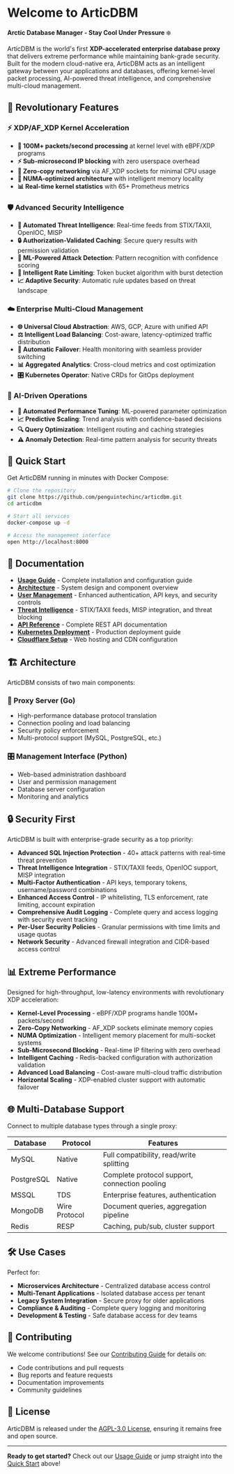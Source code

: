 # Welcome to ArticDBM

**Arctic Database Manager - Stay Cool Under Pressure** ❄️

ArticDBM is the world's first **XDP-accelerated enterprise database proxy** that delivers extreme performance while maintaining bank-grade security. Built for the modern cloud-native era, ArticDBM acts as an intelligent gateway between your applications and databases, offering kernel-level packet processing, AI-powered threat intelligence, and comprehensive multi-cloud management.

## 🎯 Revolutionary Features

### ⚡ XDP/AF_XDP Kernel Acceleration
- **🎯 100M+ packets/second processing** at kernel level with eBPF/XDP programs
- **⚡ Sub-microsecond IP blocking** with zero userspace overhead
- **🔄 Zero-copy networking** via AF_XDP sockets for minimal CPU usage
- **🧠 NUMA-optimized architecture** with intelligent memory locality
- **📊 Real-time kernel statistics** with 65+ Prometheus metrics

### 🛡️ Advanced Security Intelligence
- **🤖 Automated Threat Intelligence**: Real-time feeds from STIX/TAXII, OpenIOC, MISP
- **🔒 Authorization-Validated Caching**: Secure query results with permission validation
- **🎯 ML-Powered Attack Detection**: Pattern recognition with confidence scoring
- **🚫 Intelligent Rate Limiting**: Token bucket algorithm with burst detection
- **📈 Adaptive Security**: Automatic rule updates based on threat landscape

### ☁️ Enterprise Multi-Cloud Management
- **🌐 Universal Cloud Abstraction**: AWS, GCP, Azure with unified API
- **⚖️ Intelligent Load Balancing**: Cost-aware, latency-optimized traffic distribution
- **🔄 Automatic Failover**: Health monitoring with seamless provider switching
- **📊 Aggregated Analytics**: Cross-cloud metrics and cost optimization
- **🎛️ Kubernetes Operator**: Native CRDs for GitOps deployment

### 🤖 AI-Driven Operations
- **🧠 Automated Performance Tuning**: ML-powered parameter optimization
- **📈 Predictive Scaling**: Trend analysis with confidence-based decisions
- **🔍 Query Optimization**: Intelligent routing and caching strategies
- **⚠️ Anomaly Detection**: Real-time pattern analysis for security threats

## 🚀 Quick Start

Get ArticDBM running in minutes with Docker Compose:

```bash
# Clone the repository
git clone https://github.com/penguintechinc/articdbm.git
cd articdbm

# Start all services
docker-compose up -d

# Access the management interface
open http://localhost:8000
```

## 📖 Documentation

- **[Usage Guide](USAGE.md)** - Complete installation and configuration guide
- **[Architecture](ARCHITECTURE.md)** - System design and component overview
- **[User Management](USER-MANAGEMENT.md)** - Enhanced authentication, API keys, and security controls
- **[Threat Intelligence](THREAT-INTELLIGENCE.md)** - STIX/TAXII feeds, MISP integration, and threat blocking
- **[API Reference](API_REFERENCE.md)** - Complete REST API documentation
- **[Kubernetes Deployment](KUBERNETES.md)** - Production deployment guide
- **[Cloudflare Setup](CLOUDFLARE-SETUP.md)** - Web hosting and CDN configuration

## 🏗️ Architecture

ArticDBM consists of two main components:

### 🔌 Proxy Server (Go)
- High-performance database protocol translation
- Connection pooling and load balancing
- Security policy enforcement
- Multi-protocol support (MySQL, PostgreSQL, etc.)

### 🎛️ Management Interface (Python)
- Web-based administration dashboard
- User and permission management
- Database server configuration
- Monitoring and analytics

## 🔒 Security First

ArticDBM is built with enterprise-grade security as a top priority:

- **Advanced SQL Injection Protection** - 40+ attack patterns with real-time threat prevention
- **Threat Intelligence Integration** - STIX/TAXII feeds, OpenIOC support, MISP integration
- **Multi-Factor Authentication** - API keys, temporary tokens, username/password combinations
- **Enhanced Access Control** - IP whitelisting, TLS enforcement, rate limiting, account expiration
- **Comprehensive Audit Logging** - Complete query and access logging with security event tracking
- **Per-User Security Policies** - Granular permissions with time limits and usage quotas
- **Network Security** - Advanced firewall integration and CIDR-based access control

## 📊 Extreme Performance

Designed for high-throughput, low-latency environments with revolutionary XDP acceleration:

- **Kernel-Level Processing** - eBPF/XDP programs handle 100M+ packets/second
- **Zero-Copy Networking** - AF_XDP sockets eliminate memory copies
- **NUMA Optimization** - Intelligent memory placement for multi-socket systems
- **Sub-Microsecond Blocking** - Real-time IP filtering with zero overhead
- **Intelligent Caching** - Redis-backed configuration with authorization validation
- **Advanced Load Balancing** - Cost-aware multi-cloud traffic distribution
- **Horizontal Scaling** - XDP-enabled cluster support with automatic failover

## 🌐 Multi-Database Support

Connect to multiple database types through a single proxy:

| Database | Protocol | Features |
|----------|----------|----------|
| MySQL | Native | Full compatibility, read/write splitting |
| PostgreSQL | Native | Complete protocol support, connection pooling |
| MSSQL | TDS | Enterprise features, authentication |
| MongoDB | Wire Protocol | Document queries, aggregation pipeline |
| Redis | RESP | Caching, pub/sub, cluster support |

## 🛠️ Use Cases

Perfect for:

- **Microservices Architecture** - Centralized database access control
- **Multi-Tenant Applications** - Isolated database access per tenant
- **Legacy System Integration** - Secure proxy for older applications  
- **Compliance & Auditing** - Complete query logging and monitoring
- **Development & Testing** - Safe database access for dev teams

## 🤝 Contributing

We welcome contributions! See our [Contributing Guide](CONTRIBUTING.md) for details on:

- Code contributions and pull requests
- Bug reports and feature requests  
- Documentation improvements
- Community guidelines

## 📜 License

ArticDBM is released under the [AGPL-3.0 License](LICENSE.md), ensuring it remains free and open source.

---

**Ready to get started?** Check out our [Usage Guide](USAGE.md) or jump straight into the [Quick Start](#quick-start) above!